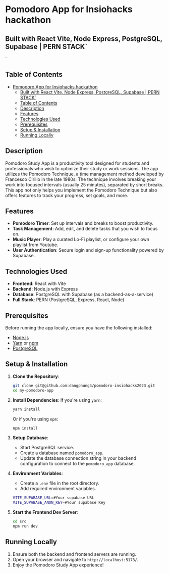 # Pomodoro App for Insiohacks hackathon
## Built with React Vite, Node Express, PostgreSQL, Supabase | PERN STACK`
`
## Table of Contents
- [Pomodoro App for Insiohacks hackathon](#pomodoro-app-for-insiohacks-hackathon)
  - [Built with React Vite, Node Express, PostgreSQL, Supabase | PERN STACK\`](#built-with-react-vite-node-express-postgresql-supabase--pern-stack)
  - [Table of Contents](#table-of-contents)
  - [Description](#description)
  - [Features](#features)
  - [Technologies Used](#technologies-used)
  - [Prerequisites](#prerequisites)
  - [Setup \& Installation](#setup--installation)
  - [Running Locally](#running-locally)

## Description

Pomodoro Study App is a productivity tool designed for students and professionals who wish to optimize their study or work sessions. The app utilizes the Pomodoro Technique, a time management method developed by Francesco Cirillo in the late 1980s. The technique involves breaking your work into focused intervals (usually 25 minutes), separated by short breaks. This app not only helps you implement the Pomodoro Technique but also offers features to track your progress, set goals, and more.

## Features
- **Pomodoro Timer**: Set up intervals and breaks to boost productivity.
- **Task Management**: Add, edit, and delete tasks that you wish to focus on.
- **Music Player**: Play a curated Lo-Fi playlist, or configure your own playlist from Youtube.
- **User Authentication**: Secure login and sign-up functionality powered by Supabase.

## Technologies Used
- **Frontend**: React with Vite
- **Backend**: Node.js with Express
- **Database**: PostgreSQL with Supabase (as a backend-as-a-service)
- **Full Stack**: PERN (PostgreSQL, Express, React, Node)

## Prerequisites
Before running the app locally, ensure you have the following installed:
- [Node.js](https://nodejs.org/)
- [Yarn](https://yarnpkg.com/) or [npm](https://www.npmjs.com/)
- [PostgreSQL](https://www.postgresql.org/download/)

## Setup & Installation

1. **Clone the Repository**:
   ```bash
   git clone git@github.com:dangphung4/pomodoro-insiohacks2023.git
   cd my-pomodoro-app
   ```

2. **Install Dependencies**:
   If you're using `yarn`:
   ```bash
   yarn install
   ```
   Or if you're using `npm`:
   ```bash
   npm install
   ```

3. **Setup Database**:
   - Start PostgreSQL service.
   - Create a database named `pomodoro_app`.
   - Update the database connection string in your backend configuration to connect to the `pomodoro_app` database.

4. **Environment Variables**:
   - Create a `.env` file in the root directory.
   - Add required environment variables.
    ```bash
   VITE_SUPABASE_URL=#Your supabase URL
    VITE_SUPABASE_ANON_KEY=#Your supabase Key
    ```
5. **Start the Frontend Dev Server**:
   ```bash
   cd src
   npm run dev
   ```

## Running Locally
1. Ensure both the backend and frontend servers are running.
2. Open your browser and navigate to `http://localhost:5173/`.
3. Enjoy the Pomodoro Study App experience!

